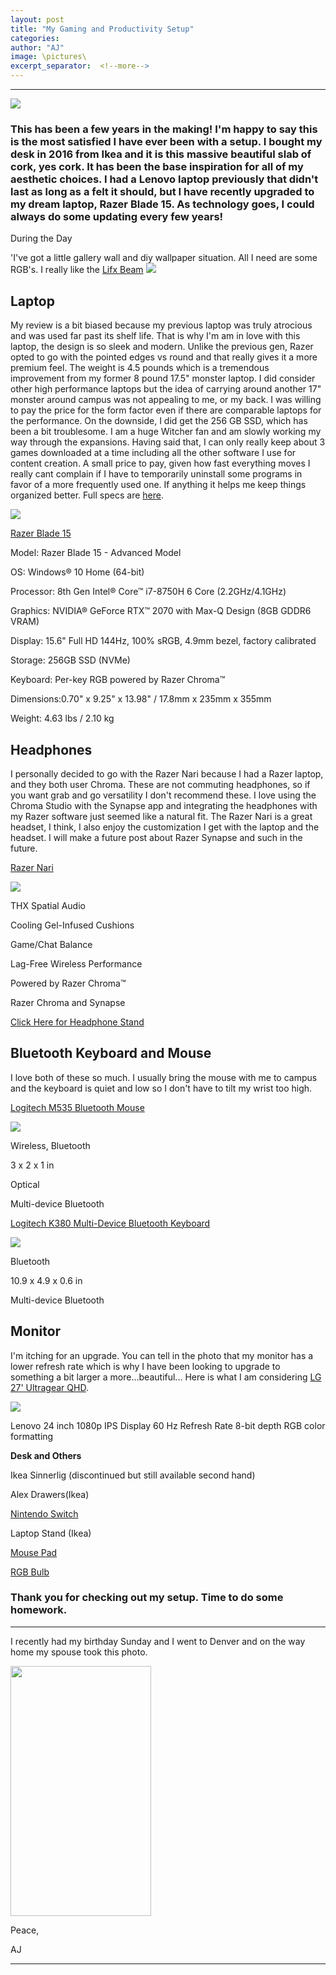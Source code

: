 ```yaml
---
layout: post
title: "My Gaming and Productivity Setup"
categories:
author: "AJ"
image: \pictures\
excerpt_separator:  <!--more-->
---
```

---

<img src="\pictures\mysetup\Instagram Post.png">

<h3>This has been a few years in the making! I'm happy to say this is the most satisfied I have ever been with a setup. I bought my desk in 2016 from Ikea and it is this massive beautiful slab of cork, yes cork. It has been the base inspiration for all of my aesthetic choices. I had a Lenovo laptop previously that didn't last as long as a felt it should, but I have recently upgraded to my dream laptop, Razer Blade 15. As technology goes, I could always do some updating every few years!<!--more--></h3>

During the Day

'I've got a little gallery wall and diy wallpaper situation. All I need are some RGB's. I really like the [Lifx Beam](https://www.amazon.com/gp/product/B073177QS8/ref=as_li_tl?ie=UTF8&camp=1789&creative=9325&creativeASIN=B073177QS8&linkCode=as2&tag=aaayejaaaye07-20&linkId=90752c27e9c6408458a7b2c41cb7188d)
<img src="\pictures\mysetup\setup1.jpg">

<h2>Laptop</h2>

My review is a bit biased because my previous laptop was truly atrocious and was used far past its shelf life. That is why I'm am in love with this laptop, the design is so sleek and modern. Unlike the previous gen, Razer opted to go with the pointed edges vs round and that really gives it a more premium feel. The weight is 4.5 pounds which is a tremendous improvement from my former 8 pound 17.5" monster laptop. I did consider other high performance laptops but the idea of carrying around another 17" monster around campus was not appealing to me, or my back. I was willing to pay the price for the form factor even if there are comparable laptops for the performance. On the downside, I did get the 256 GB SSD, which has been a bit troublesome. I am a huge Witcher fan and am slowly working my way through the expansions. Having said that, I can only really keep about 3 games downloaded at a time including all the other software I use for content creation. A small price to pay, given how fast everything moves I really cant complain if I have to temporarily uninstall some programs in favor of a more frequently used one. If anything it helps me keep things organized better. Full specs are [here](https://www.amazon.com/gp/product/B07R1P4DQG/ref=as_li_tl?ie=UTF8&camp=1789&creative=9325&creativeASIN=B07R1P4DQG&linkCode=as2&tag=aaayejaaaye07-20&linkId=3601276eb0cac81945f557260f408204).

<a target="_blank"  href="https://www.amazon.com/gp/product/B07R1P4DQG/ref=as_li_tl?ie=UTF8&camp=1789&creative=9325&creativeASIN=B07R1P4DQG&linkCode=as2&tag=aaayejaaaye07-20&linkId=ef2140bce3542877633b56a18d570d72"><img border="0" src="//ws-na.amazon-adsystem.com/widgets/q?_encoding=UTF8&MarketPlace=US&ASIN=B07R1P4DQG&ServiceVersion=20070822&ID=AsinImage&WS=1&Format=_SL250_&tag=aaayejaaaye07-20" ></a><img src="//ir-na.amazon-adsystem.com/e/ir?t=aaayejaaaye07-20&l=am2&o=1&a=B07R1P4DQG" width="1" height="1" border="0" alt="" style="border:none !important; margin:0px !important;" />

[Razer Blade 15](https://www.amazon.com/gp/product/B07R1P4DQG/ref=as_li_tl?ie=UTF8&camp=1789&creative=9325&creativeASIN=B07R1P4DQG&linkCode=as2&tag=aaayejaaaye07-20&linkId=3601276eb0cac81945f557260f408204)



Model: Razer Blade 15 - Advanced Model

OS: Windows® 10 Home (64-bit)

Processor: 8th Gen Intel® Core™ i7-8750H 6 Core (2.2GHz/4.1GHz)

Graphics: NVIDIA® GeForce RTX™ 2070 with Max-Q Design (8GB GDDR6 VRAM)

Display: 15.6" Full HD 144Hz, 100% sRGB, 4.9mm bezel, factory calibrated

Storage: 256GB SSD (NVMe)

Keyboard: Per-key RGB powered by Razer Chroma™

Dimensions:0.70" x 9.25" x 13.98" / 17.8mm x 235mm x 355mm

Weight: 4.63 lbs / 2.10 kg


<h2>Headphones</h2>

I personally decided to go with the Razer Nari because I had a Razer laptop, and they both user Chroma. These are not commuting headphones, so if you want grab and go versatility I don't recommend these. I love using the Chroma Studio with the Synapse app and integrating the headphones with my Razer software just seemed like a natural fit. The Razer Nari is a great headset, I think, I also enjoy the customization I get with the laptop and the headset. I will make a future post about Razer Synapse and such in the future.

[Razer Nari](https://www.amazon.com/gp/product/B07G5RKF3W/ref=as_li_tl?ie=UTF8&camp=1789&creative=9325&creativeASIN=B07G5RKF3W&linkCode=as2&tag=aaayejaaaye07-20&linkId=42d2789a264b2cb85bea11d711bf8a7f)

<a target="_blank"  href="https://www.amazon.com/gp/product/B07G5RKF3W/ref=as_li_tl?ie=UTF8&camp=1789&creative=9325&creativeASIN=B07G5RKF3W&linkCode=as2&tag=aaayejaaaye07-20&linkId=82081eafb040d847b9b50aad01d942b4"><img border="0" src="//ws-na.amazon-adsystem.com/widgets/q?_encoding=UTF8&MarketPlace=US&ASIN=B07G5RKF3W&ServiceVersion=20070822&ID=AsinImage&WS=1&Format=_SL250_&tag=aaayejaaaye07-20" ></a><img src="//ir-na.amazon-adsystem.com/e/ir?t=aaayejaaaye07-20&l=am2&o=1&a=B07G5RKF3W" width="1" height="1" border="0" alt="" style="border:none !important; margin:0px !important;" />



THX Spatial Audio

Cooling Gel-Infused Cushions

Game/Chat Balance

Lag-Free Wireless Performance

Powered by Razer Chroma™

Razer Chroma and Synapse

[Click Here for Headphone Stand](https://www.amazon.com/gp/product/B01M62A4VH/ref=as_li_tl?ie=UTF8&camp=1789&creative=9325&creativeASIN=B01M62A4VH&linkCode=as2&tag=aaayejaaaye07-20&linkId=ba092980be49d45646acdc637a2fad96)

<h2>Bluetooth Keyboard and Mouse</h2>

I love both of these so much. I usually bring the mouse with me to campus and the keyboard is quiet and low so I don't have to tilt my wrist too high.

[Logitech M535 Bluetooth Mouse](https://www.amazon.com/gp/product/B0148NPIQK/ref=as_li_tl?ie=UTF8&camp=1789&creative=9325&creativeASIN=B0148NPIQK&linkCode=as2&tag=aaayejaaaye07-20&linkId=af40237fc3d717ccb5f0b0a7fa1f102a)

<a target="_blank"  href="https://www.amazon.com/gp/product/B0148NPIQK/ref=as_li_tl?ie=UTF8&camp=1789&creative=9325&creativeASIN=B0148NPIQK&linkCode=as2&tag=aaayejaaaye07-20&linkId=548663ed38e8d1d8d5b0b81b89e0adc4"><img border="0" src="//ws-na.amazon-adsystem.com/widgets/q?_encoding=UTF8&MarketPlace=US&ASIN=B0148NPIQK&ServiceVersion=20070822&ID=AsinImage&WS=1&Format=_SL250_&tag=aaayejaaaye07-20" ></a><img src="//ir-na.amazon-adsystem.com/e/ir?t=aaayejaaaye07-20&l=am2&o=1&a=B0148NPIQK" width="1" height="1" border="0" alt="" style="border:none !important; margin:0px !important;" />

Wireless, Bluetooth

3 x 2 x 1 in

Optical

Multi-device Bluetooth


[Logitech K380 Multi-Device Bluetooth Keyboard](https://www.amazon.com/gp/product/B0148NPH9I/ref=as_li_tl?ie=UTF8&camp=1789&creative=9325&creativeASIN=B0148NPH9I&linkCode=as2&tag=aaayejaaaye07-20&linkId=b7d637bb741226290fb6c1cf5d5958fd)

<a target="_blank"  href="https://www.amazon.com/gp/product/B0148NPH9I/ref=as_li_tl?ie=UTF8&camp=1789&creative=9325&creativeASIN=B0148NPH9I&linkCode=as2&tag=aaayejaaaye07-20&linkId=9d929b2b69effa6fa9c620872ae93d00"><img border="0" src="//ws-na.amazon-adsystem.com/widgets/q?_encoding=UTF8&MarketPlace=US&ASIN=B0148NPH9I&ServiceVersion=20070822&ID=AsinImage&WS=1&Format=_SL250_&tag=aaayejaaaye07-20" ></a><img src="//ir-na.amazon-adsystem.com/e/ir?t=aaayejaaaye07-20&l=am2&o=1&a=B0148NPH9I" width="1" height="1" border="0" alt="" style="border:none !important; margin:0px !important;" />

Bluetooth

10.9 x 4.9 x 0.6 in

Multi-device Bluetooth

<h2>Monitor</h2>

I'm itching for an upgrade. You can tell in the photo that my monitor has a lower refresh rate which is why I have been looking to upgrade to something a bit larger a more...beautiful... Here is what I am considering [LG 27' Ultragear QHD](https://www.amazon.com/gp/product/B07YGZL8XF/ref=as_li_tl?ie=UTF8&camp=1789&creative=9325&creativeASIN=B07YGZL8XF&linkCode=as2&tag=aaayejaaaye07-20&linkId=bca506a2c7bca0fc9c4afc5936d58862).

<a target="_blank"  href="https://www.amazon.com/gp/product/B07YGZL8XF/ref=as_li_tl?ie=UTF8&camp=1789&creative=9325&creativeASIN=B07YGZL8XF&linkCode=as2&tag=aaayejaaaye07-20&linkId=b892607b59870b2376962ee984e02af1"><img border="0" src="//ws-na.amazon-adsystem.com/widgets/q?_encoding=UTF8&MarketPlace=US&ASIN=B07YGZL8XF&ServiceVersion=20070822&ID=AsinImage&WS=1&Format=_SL250_&tag=aaayejaaaye07-20" ></a><img src="//ir-na.amazon-adsystem.com/e/ir?t=aaayejaaaye07-20&l=am2&o=1&a=B07YGZL8XF" width="1" height="1" border="0" alt="" style="border:none !important; margin:0px !important;" />

Lenovo 24 inch 1080p IPS Display
60 Hz Refresh Rate
8-bit depth
RGB color formatting

**Desk and Others**

Ikea Sinnerlig (discontinued but still available second hand)

Alex Drawers(Ikea)

[Nintendo Switch](https://www.amazon.com/gp/product/B07YZQSC5Y/ref=as_li_tl?ie=UTF8&camp=1789&creative=9325&creativeASIN=B07YZQSC5Y&linkCode=as2&tag=aaayejaaaye07-20&linkId=8811f780efa9b01a08f2b92036c262e2)

Laptop Stand (Ikea)

[Mouse Pad](https://www.amazon.com/gp/product/B01L731DSQ/ref=as_li_tl?ie=UTF8&camp=1789&creative=9325&creativeASIN=B01L731DSQ&linkCode=as2&tag=aaayejaaaye07-20&linkId=83ecc6bda2d728f55ac348ea04488568)

[RGB Bulb](https://www.amazon.com/gp/product/B07RT8WG5B/ref=as_li_tl?ie=UTF8&camp=1789&creative=9325&creativeASIN=B07RT8WG5B&linkCode=as2&tag=aaayejaaaye07-20&linkId=7e7613352ef13015d8c666bff37fb50c)


<h3>Thank you for checking out my setup. Time to do some homework.</h3>

---


I recently had my birthday Sunday and I went to Denver and on the way home my spouse took this photo.

<img src="\pictures\mysetup\IMG-20191201-WA0002_2.jpg" height="400" width="225">

Peace,

AJ

___
